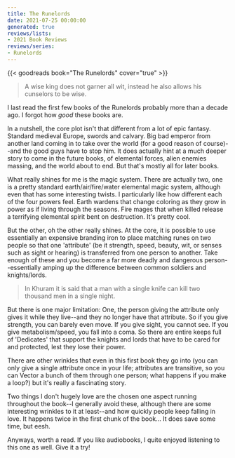 ```yaml
---
title: The Runelords
date: 2021-07-25 00:00:00
generated: true
reviews/lists:
- 2021 Book Reviews
reviews/series:
- Runelords
---
```

{{< goodreads book="The Runelords" cover="true" >}}

> A wise king does not garner all wit, instead he also allows his cunselors to
> be wise.

I last read the first few books of the Runelords probably more than a decade ago. I forgot how *good* these books are.  

<!--more-->

In a nutshell, the core plot isn't that different from a lot of epic fantasy. Standard medieval Europe, swords and calvary. Big bad emperor from another land coming in to take over the world (for a good reason of course)--and the good guys have to stop him. It does actually hint at a much deeper story to come in the future books, of elemental forces, alien enemies massing, and the world about to end. But that's mostly all for later books.  

What really shines for me is the magic system. There are actually two, one is a pretty standard earth/air/fire/water elemental magic system, although even that has some interesting twists. I particularly like how different each of the four powers feel. Earth wardens that change coloring as they grow in power as if living through the seasons. Fire mages that when killed release a terrifying elemental spirit bent on destruction. It's pretty cool.  

But the other, oh the other really shines. At the core, it is possible to use essentially an expensive branding iron to place matching runes on two people so that one 'attribute' (be it strength, speed, beauty, wit, or senses such as sight or hearing) is transferred from one person to another. Take enough of these and you become a far more deadly and dangerous person--essentially amping up the difference between common soldiers and knights/lords.  

> In Khuram it is said that a man with a single knife can kill two thousand
> men in a single night.

But there is one major limitation: One, the person giving the attribute only gives it while they live--and they no longer have that attribute. So if you give strength, you can barely even move. If you give sight, you cannot see. If you give metabolism/speed, you fall into a coma. So there are entire keeps full of 'Dedicates' that support the knights and lords that have to be cared for and protected, lest they lose their power.  

There are other wrinkles that even in this first book they go into (you can only give a single attribute once in your life; attributes are transitive, so you can Vector a bunch of them through one person; what happens if you make a loop?) but it's really a fascinating story.  

Two things I don't hugely love are the chosen one aspect running throughout the book--I generally avoid these, although there are some interesting wrinkles to it at least--and how quickly people keep falling in love. It happens twice in the first chunk of the book... It does save some time, but eesh.  

Anyways, worth a read. If you like audiobooks, I quite enjoyed listening to this one as well. Give it a try!


